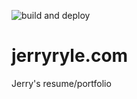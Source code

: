 ![build and deploy](https://github.com/jerryryle/jerryryle.com/actions/workflows/build-and-deploy.yml/badge.svg)

# jerryryle.com
Jerry's resume/portfolio
